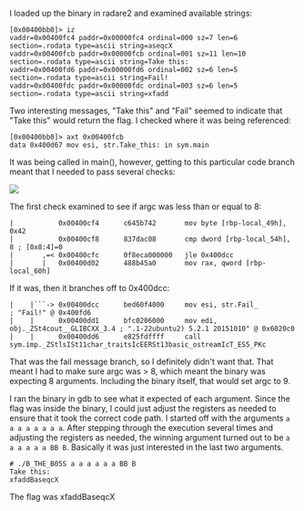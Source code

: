I loaded up the binary in radare2 and examined available strings: 

```
[0x00400bb0]> iz
vaddr=0x00400fc4 paddr=0x00000fc4 ordinal=000 sz=7 len=6 section=.rodata type=ascii string=aseqcX
vaddr=0x00400fcb paddr=0x00000fcb ordinal=001 sz=11 len=10 section=.rodata type=ascii string=Take this:
vaddr=0x00400fd6 paddr=0x00000fd6 ordinal=002 sz=6 len=5 section=.rodata type=ascii string=Fail!
vaddr=0x00400fdc paddr=0x00000fdc ordinal=003 sz=6 len=5 section=.rodata type=ascii string=xfadd
```

Two interesting messages, "Take this" and "Fail" seemed to indicate that "Take this" would return the flag. I checked where it was being referenced:

```
[0x00400bb0]> axt 0x00400fcb
data 0x400d67 mov esi, str.Take_this: in sym.main
```

It was being called in main(), however, getting to this particular code branch meant that I needed to pass several checks:

![](/images/2016/pragyan/b_the_boss/01.png)

The first check examined to see if argc was less than or equal to 8:

```
|           0x00400cf4      c645b742       mov byte [rbp-local_49h], 0x42
|           0x00400cf8      837dac08       cmp dword [rbp-local_54h], 8 ; [0x8:4]=0
|       ,=< 0x00400cfc      0f8eca000000   jle 0x400dcc
|       |   0x00400d02      488b45a0       mov rax, qword [rbp-local_60h]
```

If it was, then it branches off to 0x400dcc:

```
|    |```-> 0x00400dcc      bed60f4000     mov esi, str.Fail_          ; "Fail!" @ 0x400fd6
|    |      0x00400dd1      bfc0206000     mov edi, obj._ZSt4cout__GLIBCXX_3.4 ; ".1-22ubuntu2) 5.2.1 20151010" @ 0x6020c0
|    |      0x00400dd6      e825fdffff     call sym.imp._ZStlsISt11char_traitsIcEERSt13basic_ostreamIcT_ES5_PKc
```

That was the fail message branch, so I definitely didn't want that. That meant I had to make sure argc was > 8, which meant the binary was expecting 8 arguments. Including the binary itself, that would set argc to 9. 

I ran the binary in gdb to see what it expected of each argument. Since the flag was inside the binary, I could just adjust the registers as needed to ensure that it took the correct code path. I started off with the arguments ```a a a a a a a a```. After stepping through the execution several times and adjusting the registers as needed, the winning argument turned out to be ```a a a a a a BB B```. Basically it was just interested in the last two arguments. 

```
# ./B_THE_B05S a a a a a a BB B
Take this:
xfaddBaseqcX
```

The flag was xfaddBaseqcX
